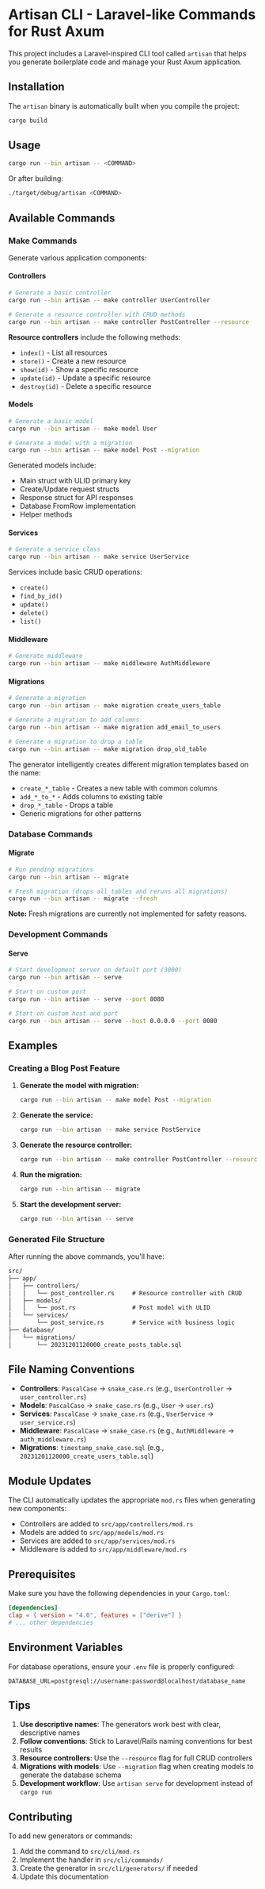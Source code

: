 # Artisan CLI - Laravel-like Commands for Rust Axum

This project includes a Laravel-inspired CLI tool called `artisan` that helps you generate boilerplate code and manage your Rust Axum application.

## Installation

The `artisan` binary is automatically built when you compile the project:

```bash
cargo build
```

## Usage

```bash
cargo run --bin artisan -- <COMMAND>
```

Or after building:

```bash
./target/debug/artisan <COMMAND>
```

## Available Commands

### Make Commands

Generate various application components:

#### Controllers

```bash
# Generate a basic controller
cargo run --bin artisan -- make controller UserController

# Generate a resource controller with CRUD methods
cargo run --bin artisan -- make controller PostController --resource
```

**Resource controllers** include the following methods:

- `index()` - List all resources
- `store()` - Create a new resource
- `show(id)` - Show a specific resource
- `update(id)` - Update a specific resource
- `destroy(id)` - Delete a specific resource

#### Models

```bash
# Generate a basic model
cargo run --bin artisan -- make model User

# Generate a model with a migration
cargo run --bin artisan -- make model Post --migration
```

Generated models include:

- Main struct with ULID primary key
- Create/Update request structs
- Response struct for API responses
- Database FromRow implementation
- Helper methods

#### Services

```bash
# Generate a service class
cargo run --bin artisan -- make service UserService
```

Services include basic CRUD operations:

- `create()`
- `find_by_id()`
- `update()`
- `delete()`
- `list()`

#### Middleware

```bash
# Generate middleware
cargo run --bin artisan -- make middleware AuthMiddleware
```

#### Migrations

```bash
# Generate a migration
cargo run --bin artisan -- make migration create_users_table

# Generate a migration to add columns
cargo run --bin artisan -- make migration add_email_to_users

# Generate a migration to drop a table
cargo run --bin artisan -- make migration drop_old_table
```

The generator intelligently creates different migration templates based on the name:

- `create_*_table` - Creates a new table with common columns
- `add_*_to_*` - Adds columns to existing table
- `drop_*_table` - Drops a table
- Generic migrations for other patterns

### Database Commands

#### Migrate

```bash
# Run pending migrations
cargo run --bin artisan -- migrate

# Fresh migration (drops all tables and reruns all migrations)
cargo run --bin artisan -- migrate --fresh
```

**Note:** Fresh migrations are currently not implemented for safety reasons.

### Development Commands

#### Serve

```bash
# Start development server on default port (3000)
cargo run --bin artisan -- serve

# Start on custom port
cargo run --bin artisan -- serve --port 8080

# Start on custom host and port
cargo run --bin artisan -- serve --host 0.0.0.0 --port 8080
```

## Examples

### Creating a Blog Post Feature

1. **Generate the model with migration:**

   ```bash
   cargo run --bin artisan -- make model Post --migration
   ```

2. **Generate the service:**

   ```bash
   cargo run --bin artisan -- make service PostService
   ```

3. **Generate the resource controller:**

   ```bash
   cargo run --bin artisan -- make controller PostController --resource
   ```

4. **Run the migration:**

   ```bash
   cargo run --bin artisan -- migrate
   ```

5. **Start the development server:**

   ```bash
   cargo run --bin artisan -- serve
   ```

### Generated File Structure

After running the above commands, you'll have:

```txt
src/
├── app/
│   ├── controllers/
│   │   └── post_controller.rs     # Resource controller with CRUD
│   ├── models/
│   │   └── post.rs                # Post model with ULID
│   └── services/
│       └── post_service.rs        # Service with business logic
├── database/
│   └── migrations/
│       └── 20231201120000_create_posts_table.sql
```

## File Naming Conventions

- **Controllers**: `PascalCase` → `snake_case.rs` (e.g., `UserController` → `user_controller.rs`)
- **Models**: `PascalCase` → `snake_case.rs` (e.g., `User` → `user.rs`)
- **Services**: `PascalCase` → `snake_case.rs` (e.g., `UserService` → `user_service.rs`)
- **Middleware**: `PascalCase` → `snake_case.rs` (e.g., `AuthMiddleware` → `auth_middleware.rs`)
- **Migrations**: `timestamp_snake_case.sql` (e.g., `20231201120000_create_users_table.sql`)

## Module Updates

The CLI automatically updates the appropriate `mod.rs` files when generating new components:

- Controllers are added to `src/app/controllers/mod.rs`
- Models are added to `src/app/models/mod.rs`
- Services are added to `src/app/services/mod.rs`
- Middleware is added to `src/app/middleware/mod.rs`

## Prerequisites

Make sure you have the following dependencies in your `Cargo.toml`:

```toml
[dependencies]
clap = { version = "4.0", features = ["derive"] }
# ... other dependencies
```

## Environment Variables

For database operations, ensure your `.env` file is properly configured:

```env
DATABASE_URL=postgresql://username:password@localhost/database_name
```

## Tips

1. **Use descriptive names**: The generators work best with clear, descriptive names
2. **Follow conventions**: Stick to Laravel/Rails naming conventions for best results
3. **Resource controllers**: Use the `--resource` flag for full CRUD controllers
4. **Migrations with models**: Use `--migration` flag when creating models to generate the database schema
5. **Development workflow**: Use `artisan serve` for development instead of `cargo run`

## Contributing

To add new generators or commands:

1. Add the command to `src/cli/mod.rs`
2. Implement the handler in `src/cli/commands/`
3. Create the generator in `src/cli/generators/` if needed
4. Update this documentation
